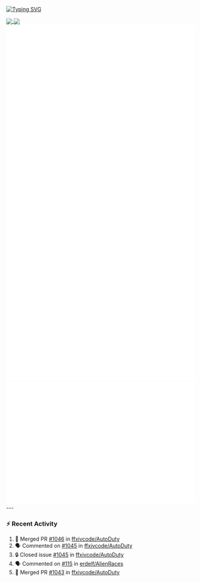 [![Typing SVG](https://readme-typing-svg.demolab.com?font=Fira+Code&duration=1000&pause=1000&multiline=true&repeat=false&width=435&lines=Simon+Latusek+%7C+Gameplay+Engineer)](https://git.io/typing-svg)

<a href="https://github.com/anuraghazra/github-readme-stats">
  <img height=200 align="center" src="https://github-readme-stats.vercel.app/api?username=erdelf&theme=radical" />
</a>
<a href="https://github.com/anuraghazra/convoychat">
  <img height=200 align="center" src="https://streak-stats.demolab.com?user=erdelf&theme=radical&mode=weekly" />
</a>

<picture>
  <img src="/github-metrics.svg" alt="Metrics">
</picture>

<picture>
  <img src="/github-metrics-achievements.svg" alt="Achievements">
</picture>
---

### :zap: Recent Activity
<!--START_SECTION:activity-->
1. 🎉 Merged PR [#1046](https://github.com/ffxivcode/AutoDuty/pull/1046) in [ffxivcode/AutoDuty](https://github.com/ffxivcode/AutoDuty)
2. 🗣 Commented on [#1045](https://github.com/ffxivcode/AutoDuty/issues/1045#issuecomment-3094839026) in [ffxivcode/AutoDuty](https://github.com/ffxivcode/AutoDuty)
3. 🔒 Closed issue [#1045](https://github.com/ffxivcode/AutoDuty/issues/1045) in [ffxivcode/AutoDuty](https://github.com/ffxivcode/AutoDuty)
4. 🗣 Commented on [#115](https://github.com/erdelf/AlienRaces/issues/115#issuecomment-3094836045) in [erdelf/AlienRaces](https://github.com/erdelf/AlienRaces)
5. 🎉 Merged PR [#1043](https://github.com/ffxivcode/AutoDuty/pull/1043) in [ffxivcode/AutoDuty](https://github.com/ffxivcode/AutoDuty)
<!--END_SECTION:activity-->

<!--
**erdelf/erdelf** is a ✨ _special_ ✨ repository because its `README.md` (this file) appears on your GitHub profile.

Here are some ideas to get you started:

- 🔭 I’m currently working on ...
- 🌱 I’m currently learning ...
- 👯 I’m looking to collaborate on ...
- 🤔 I’m looking for help with ...
- 💬 Ask me about ...
- 📫 How to reach me: ...
- 😄 Pronouns: ...
- ⚡ Fun fact: ...
-->
